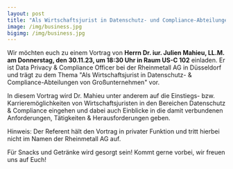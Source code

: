 ```yaml
---
layout: post
title: "Als Wirtschaftsjurist in Datenschutz- und Compliance-Abteilungen von Großunternehmen" - Vortrag von Dr. iur. Julien Mahieu, LL.M. am DO 30.11.2023, 18:30 Uhr, US-C 102
image: /img/business.jpg
bigimg: /img/business.jpg
---
```


Wir möchten euch zu einem Vortrag von **Herrn Dr. iur. Julien Mahieu, LL.M. am Donnerstag, den 30.11.23, um 18:30 Uhr in Raum US-C 102** einladen.
Er ist Data Privacy & Compliance Officer bei der Rheinmetall AG in Düsseldorf und trägt zu dem Thema "Als Wirtschaftsjurist in Datenschutz- & Compliance-Abteilungen von Großunternehmen" vor.
 
In diesem Vortrag wird Dr. Mahieu unter anderem auf die Einstiegs- bzw. Karrieremöglichkeiten von Wirtschaftsjuristen in den Bereichen Datenschutz & Compliance eingehen und dabei auch Einblicke in die damit verbundenen Anforderungen, Tätigkeiten & Herausforderungen geben.
 
Hinweis: Der Referent hält den Vortrag in privater Funktion und tritt hierbei nicht im Namen der Rheinmetall AG auf.
 
Für Snacks und Getränke wird gesorgt sein! Kommt gerne vorbei, wir freuen uns auf Euch!
